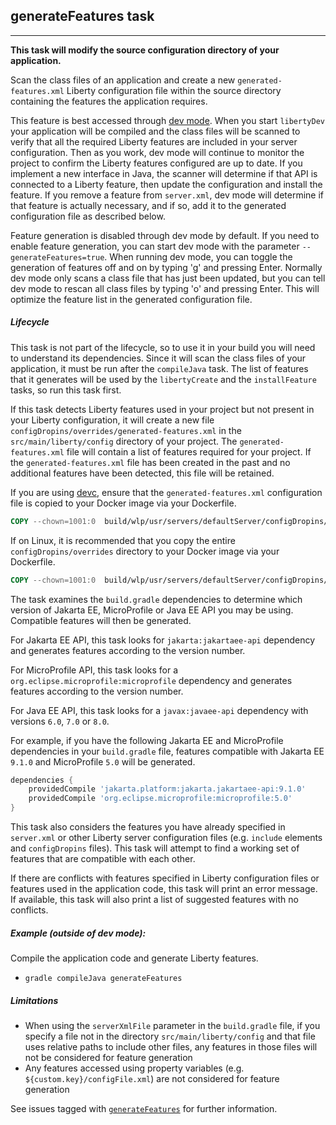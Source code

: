 ## generateFeatures task
---

**This task will modify the source configuration directory of your application.**

Scan the class files of an application and create a new `generated-features.xml` Liberty configuration file within the source directory containing the features the application requires.

This feature is best accessed through [dev mode](libertyDev.md). When you start `libertyDev` your application will be compiled and the class files will be scanned to verify that all the required Liberty features are included in your server configuration. Then as you work, dev mode will continue to monitor the project to confirm the Liberty features configured are up to date. If you implement a new interface in Java, the scanner will determine if that API is connected to a Liberty feature, then update the configuration and install the feature. If you remove a feature from `server.xml`, dev mode will determine if that feature is actually necessary, and if so, add it to the generated configuration file as described below.

Feature generation is disabled through dev mode by default. If you need to enable feature generation, you can start dev mode with the parameter `--generateFeatures=true`. When running dev mode, you can toggle the generation of features off and on by typing 'g' and pressing Enter. Normally dev mode only scans a class file that has just been updated, but you can tell dev mode to rescan all class files by typing 'o' and pressing Enter. This will optimize the feature list in the generated configuration file.

##### Lifecycle

This task is not part of the lifecycle, so to use it in your build you will need to understand its dependencies. Since it will scan the class files of your application, it must be run after the `compileJava` task. The list of features that it generates will be used by the `libertyCreate` and the `installFeature` tasks, so run this task first.

If this task detects Liberty features used in your project but not present in your Liberty configuration, it will create a new file `configDropins/overrides/generated-features.xml` in the `src/main/liberty/config` directory of your project. The `generated-features.xml` file will contain a list of features required for your project. If the `generated-features.xml` file has been created in the past and no additional features have been detected, this file will be retained.

If you are using [devc](libertyDev.md#libertydevc-task-container-mode), ensure that the `generated-features.xml` configuration file is copied to your Docker image via your Dockerfile.
```dockerfile
COPY --chown=1001:0  build/wlp/usr/servers/defaultServer/configDropins/overrides/generated-features.xml /config/configDropins/overrides/
```
If on Linux, it is recommended that you copy the entire `configDropins/overrides` directory to your Docker image via your Dockerfile.
```dockerfile
COPY --chown=1001:0  build/wlp/usr/servers/defaultServer/configDropins/overrides /config/configDropins/overrides
```

The task examines the `build.gradle` dependencies to determine which version of Jakarta EE, MicroProfile or Java EE API you may be using. Compatible features will then be generated.

For Jakarta EE API, this task looks for `jakarta:jakartaee-api` dependency and generates features according to the version number.

For MicroProfile API, this task looks for a `org.eclipse.microprofile:microprofile` dependency and generates features according to the version number.

For Java EE API, this task looks for a `javax:javaee-api` dependency with versions `6.0`, `7.0` or `8.0`.

For example, if you have the following Jakarta EE and MicroProfile dependencies in your `build.gradle` file, features compatible with Jakarta EE `9.1.0` and MicroProfile `5.0` will be generated.
```groovy
dependencies {
    providedCompile 'jakarta.platform:jakarta.jakartaee-api:9.1.0'
    providedCompile 'org.eclipse.microprofile:microprofile:5.0'
}
```

This task also considers the features you have already specified in `server.xml` or other Liberty server configuration files (e.g. `include` elements and `configDropins` files). This task will attempt to find a working set of features that are compatible with each other.

If there are conflicts with features specified in Liberty configuration files or features used in the application code, this task will print an error message. If available, this task will also print a list of suggested features with no conflicts.

##### Example (outside of dev mode):

Compile the application code and generate Liberty features.
* `gradle compileJava generateFeatures`

##### Limitations

* When using the `serverXmlFile` parameter in the `build.gradle` file, if you specify a file not in the directory `src/main/liberty/config` and that file uses relative paths to include other files, any features in those files will not be considered for feature generation
* Any features accessed using property variables (e.g. `${custom.key}/configFile.xml`) are not considered for feature generation

See issues tagged with [`generateFeatures`](https://github.com/OpenLiberty/ci.gradle/issues?q=is%3Aissue+is%3Aopen+label%3AgenerateFeatures) for further information.
